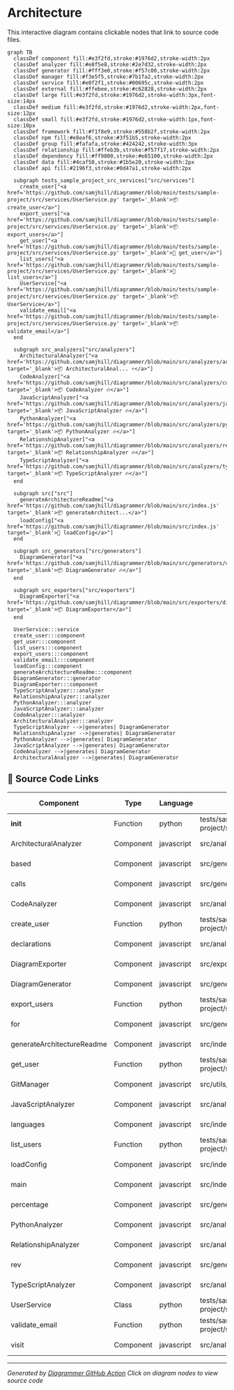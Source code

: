 # Architecture

This interactive diagram contains clickable nodes that link to source code files.

```mermaid
graph TB
  classDef component fill:#e3f2fd,stroke:#1976d2,stroke-width:2px
  classDef analyzer fill:#e8f5e8,stroke:#2e7d32,stroke-width:2px
  classDef generator fill:#fff3e0,stroke:#f57c00,stroke-width:2px
  classDef manager fill:#f3e5f5,stroke:#7b1fa2,stroke-width:2px
  classDef service fill:#e0f2f1,stroke:#00695c,stroke-width:2px
  classDef external fill:#ffebee,stroke:#c62828,stroke-width:2px
  classDef large fill:#e3f2fd,stroke:#1976d2,stroke-width:3px,font-size:14px
  classDef medium fill:#e3f2fd,stroke:#1976d2,stroke-width:2px,font-size:12px
  classDef small fill:#e3f2fd,stroke:#1976d2,stroke-width:1px,font-size:10px
  classDef framework fill:#f1f8e9,stroke:#558b2f,stroke-width:2px
  classDef npm fill:#e8eaf6,stroke:#3f51b5,stroke-width:2px
  classDef group fill:#fafafa,stroke:#424242,stroke-width:3px
  classDef relationship fill:#ffeb3b,stroke:#f57f17,stroke-width:2px
  classDef dependency fill:#ff9800,stroke:#e65100,stroke-width:2px
  classDef data fill:#4caf50,stroke:#1b5e20,stroke-width:2px
  classDef api fill:#2196f3,stroke:#0d47a1,stroke-width:2px

  subgraph tests_sample_project_src_services["src/services"]
    create_user["<a href='https://github.com/samjhill/diagrammer/blob/main/tests/sample-project/src/services/UserService.py' target='_blank'>📦 create_user</a>"]
    export_users["<a href='https://github.com/samjhill/diagrammer/blob/main/tests/sample-project/src/services/UserService.py' target='_blank'>📦 export_users</a>"]
    get_user["<a href='https://github.com/samjhill/diagrammer/blob/main/tests/sample-project/src/services/UserService.py' target='_blank'>📄 get_user</a>"]
    list_users["<a href='https://github.com/samjhill/diagrammer/blob/main/tests/sample-project/src/services/UserService.py' target='_blank'>📄 list_users</a>"]
    UserService["<a href='https://github.com/samjhill/diagrammer/blob/main/tests/sample-project/src/services/UserService.py' target='_blank'>📦 UserService</a>"]
    validate_email["<a href='https://github.com/samjhill/diagrammer/blob/main/tests/sample-project/src/services/UserService.py' target='_blank'>📦 validate_email</a>"]
  end

  subgraph src_analyzers["src/analyzers"]
    ArchitecturalAnalyzer["<a href='https://github.com/samjhill/diagrammer/blob/main/src/analyzers/architecturalAnalyzer.js' target='_blank'>📦 ArchitecturalAnal... ⚡</a>"]
    CodeAnalyzer["<a href='https://github.com/samjhill/diagrammer/blob/main/src/analyzers/codeAnalyzer.js' target='_blank'>📦 CodeAnalyzer 🔥</a>"]
    JavaScriptAnalyzer["<a href='https://github.com/samjhill/diagrammer/blob/main/src/analyzers/javascriptAnalyzer.js' target='_blank'>📦 JavaScriptAnalyzer 🔥</a>"]
    PythonAnalyzer["<a href='https://github.com/samjhill/diagrammer/blob/main/src/analyzers/pythonAnalyzer.js' target='_blank'>📦 PythonAnalyzer 🔥</a>"]
    RelationshipAnalyzer["<a href='https://github.com/samjhill/diagrammer/blob/main/src/analyzers/relationshipAnalyzer.js' target='_blank'>📦 RelationshipAnalyzer 🔥</a>"]
    TypeScriptAnalyzer["<a href='https://github.com/samjhill/diagrammer/blob/main/src/analyzers/typescriptAnalyzer.js' target='_blank'>📦 TypeScriptAnalyzer 🔥</a>"]
  end

  subgraph src["src"]
    generateArchitectureReadme["<a href='https://github.com/samjhill/diagrammer/blob/main/src/index.js' target='_blank'>📦 generateArchitect...</a>"]
    loadConfig["<a href='https://github.com/samjhill/diagrammer/blob/main/src/index.js' target='_blank'>📄 loadConfig</a>"]
  end

  subgraph src_generators["src/generators"]
    DiagramGenerator["<a href='https://github.com/samjhill/diagrammer/blob/main/src/generators/diagramGenerator.js' target='_blank'>📦 DiagramGenerator 🔥</a>"]
  end

  subgraph src_exporters["src/exporters"]
    DiagramExporter["<a href='https://github.com/samjhill/diagrammer/blob/main/src/exporters/diagramExporter.js' target='_blank'>📦 DiagramExporter</a>"]
  end

  UserService:::service
  create_user:::component
  get_user:::component
  list_users:::component
  export_users:::component
  validate_email:::component
  loadConfig:::component
  generateArchitectureReadme:::component
  DiagramGenerator:::generator
  DiagramExporter:::component
  TypeScriptAnalyzer:::analyzer
  RelationshipAnalyzer:::analyzer
  PythonAnalyzer:::analyzer
  JavaScriptAnalyzer:::analyzer
  CodeAnalyzer:::analyzer
  ArchitecturalAnalyzer:::analyzer
  TypeScriptAnalyzer -->|generates| DiagramGenerator
  RelationshipAnalyzer -->|generates| DiagramGenerator
  PythonAnalyzer -->|generates| DiagramGenerator
  JavaScriptAnalyzer -->|generates| DiagramGenerator
  CodeAnalyzer -->|generates| DiagramGenerator
  ArchitecturalAnalyzer -->|generates| DiagramGenerator

```

## 📁 Source Code Links

| Component | Type | Language | File Path | Source Link |
|-----------|------|----------|-----------|-------------|
| __init__ | Function | python | tests/sample-project/src/services/UserService.py | [View Source](https://github.com/samjhill/diagrammer/blob/main/tests/sample-project/src/services/UserService.py) |
| ArchitecturalAnalyzer | Component | javascript | src/analyzers/architecturalAnalyzer.js | [View Source](https://github.com/samjhill/diagrammer/blob/main/src/analyzers/architecturalAnalyzer.js) |
| based | Component | javascript | src/generators/diagramGenerator.js | [View Source](https://github.com/samjhill/diagrammer/blob/main/src/generators/diagramGenerator.js) |
| calls | Component | javascript | src/generators/diagramGenerator.js | [View Source](https://github.com/samjhill/diagrammer/blob/main/src/generators/diagramGenerator.js) |
| CodeAnalyzer | Component | javascript | src/analyzers/codeAnalyzer.js | [View Source](https://github.com/samjhill/diagrammer/blob/main/src/analyzers/codeAnalyzer.js) |
| create_user | Function | python | tests/sample-project/src/services/UserService.py | [View Source](https://github.com/samjhill/diagrammer/blob/main/tests/sample-project/src/services/UserService.py) |
| declarations | Component | javascript | src/analyzers/javascriptAnalyzer.js | [View Source](https://github.com/samjhill/diagrammer/blob/main/src/analyzers/javascriptAnalyzer.js) |
| DiagramExporter | Component | javascript | src/exporters/diagramExporter.js | [View Source](https://github.com/samjhill/diagrammer/blob/main/src/exporters/diagramExporter.js) |
| DiagramGenerator | Component | javascript | src/generators/diagramGenerator.js | [View Source](https://github.com/samjhill/diagrammer/blob/main/src/generators/diagramGenerator.js) |
| export_users | Function | python | tests/sample-project/src/services/UserService.py | [View Source](https://github.com/samjhill/diagrammer/blob/main/tests/sample-project/src/services/UserService.py) |
| for | Component | javascript | src/generators/diagramGenerator.js | [View Source](https://github.com/samjhill/diagrammer/blob/main/src/generators/diagramGenerator.js) |
| generateArchitectureReadme | Component | javascript | src/index.js | [View Source](https://github.com/samjhill/diagrammer/blob/main/src/index.js) |
| get_user | Function | python | tests/sample-project/src/services/UserService.py | [View Source](https://github.com/samjhill/diagrammer/blob/main/tests/sample-project/src/services/UserService.py) |
| GitManager | Component | javascript | src/utils/gitManager.js | [View Source](https://github.com/samjhill/diagrammer/blob/main/src/utils/gitManager.js) |
| JavaScriptAnalyzer | Component | javascript | src/analyzers/javascriptAnalyzer.js | [View Source](https://github.com/samjhill/diagrammer/blob/main/src/analyzers/javascriptAnalyzer.js) |
| languages | Component | javascript | src/index.js | [View Source](https://github.com/samjhill/diagrammer/blob/main/src/index.js) |
| list_users | Function | python | tests/sample-project/src/services/UserService.py | [View Source](https://github.com/samjhill/diagrammer/blob/main/tests/sample-project/src/services/UserService.py) |
| loadConfig | Component | javascript | src/index.js | [View Source](https://github.com/samjhill/diagrammer/blob/main/src/index.js) |
| main | Component | javascript | src/index.js | [View Source](https://github.com/samjhill/diagrammer/blob/main/src/index.js) |
| percentage | Component | javascript | src/generators/diagramGenerator.js | [View Source](https://github.com/samjhill/diagrammer/blob/main/src/generators/diagramGenerator.js) |
| PythonAnalyzer | Component | javascript | src/analyzers/pythonAnalyzer.js | [View Source](https://github.com/samjhill/diagrammer/blob/main/src/analyzers/pythonAnalyzer.js) |
| RelationshipAnalyzer | Component | javascript | src/analyzers/relationshipAnalyzer.js | [View Source](https://github.com/samjhill/diagrammer/blob/main/src/analyzers/relationshipAnalyzer.js) |
| rev | Component | javascript | src/generators/diagramGenerator.js | [View Source](https://github.com/samjhill/diagrammer/blob/main/src/generators/diagramGenerator.js) |
| TypeScriptAnalyzer | Component | javascript | src/analyzers/typescriptAnalyzer.js | [View Source](https://github.com/samjhill/diagrammer/blob/main/src/analyzers/typescriptAnalyzer.js) |
| UserService | Class | python | tests/sample-project/src/services/UserService.py | [View Source](https://github.com/samjhill/diagrammer/blob/main/tests/sample-project/src/services/UserService.py) |
| validate_email | Function | python | tests/sample-project/src/services/UserService.py | [View Source](https://github.com/samjhill/diagrammer/blob/main/tests/sample-project/src/services/UserService.py) |
| visit | Component | javascript | src/analyzers/typescriptAnalyzer.js | [View Source](https://github.com/samjhill/diagrammer/blob/main/src/analyzers/typescriptAnalyzer.js) |


---
*Generated by [Diagrammer GitHub Action](https://github.com/samjhill/diagrammer)*
*Click on diagram nodes to view source code*